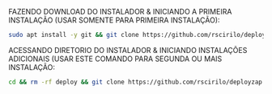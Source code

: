 FAZENDO DOWNLOAD DO INSTALADOR & INICIANDO A PRIMEIRA INSTALAÇÃO (USAR SOMENTE PARA PRIMEIRA INSTALAÇÃO):

```bash
sudo apt install -y git && git clone https://github.com/rscirilo/deployzap.git && sudo chmod -R 777 deployzap && cd deployzap && sudo ./install_primaria
```

ACESSANDO DIRETORIO DO INSTALADOR & INICIANDO INSTALAÇÕES ADICIONAIS (USAR ESTE COMANDO PARA SEGUNDA OU MAIS INSTALAÇÃO:
```bash
cd && rm -rf deploy && git clone https://github.com/rscirilo/deployzap.git && sudo chmod -R 777 deployzap && cd deployzap && sudo ./install_instancia
```


